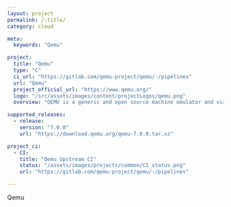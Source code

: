 ```yaml
---
layout: project
permalink: /:title/
category: cloud

meta:
  keywords: "Qemu"

project:
  title: "Qemu"
  type: "C"
  ci_url: "https://gitlab.com/qemu-project/qemu/-/pipelines"
  url: "Qemu"
  project_official_url: "https://www.qemu.org/"
  logo: "/src/assets/images/content/projectLogos/qemu.png"
  overview: "QEMU is a generic and open source machine emulator and virtualizer."

supported_releases:
  - release:
    version: "7.0.0"
    url: "https://download.qemu.org/qemu-7.0.0.tar.xz"

project_ci:
  - CI:
    title: "Qemu Upstream CI"
    status: "/assets/images/projects/common/CI_status.png"
    url: "https://gitlab.com/qemu-project/qemu/-/pipelines"

---
```


<p>Qemu</p>
